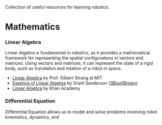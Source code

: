 
Collection of useful resources for learning robotics. 

#  Mathematics

### Linear Algebra

Linear Algebra is fundamental in robotics, as it provides a mathematical framework for representing the spatial configurations in vectors and matrices. Using vectors and matrices, it can represent the state of a rigid body, such as translation and rotation of a robot in space. 
- [Linear Algebra](https://ocw.mit.edu/courses/18-06-linear-algebra-spring-2010/) by Prof. Gilbert Strang at MIT
- [Essence of Linear Algebra](https://www.3blue1brown.com/topics/linear-algebra) by Grant Sanderson ([3Blue1Brown](https://www.youtube.com/@3blue1brown))
- [Linear Algebra](https://www.khanacademy.org/math/linear-algebra) by Khan Academy
### Differential Equation

Differential Equation allows us to model and solve problems involving robot kinematics, dynamics, and 

